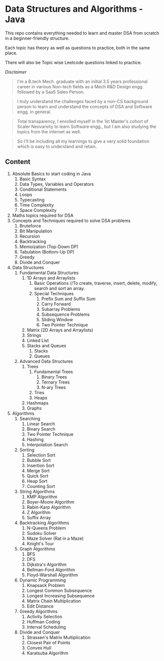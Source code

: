# Data Structures and Algorithms - Java

This repo contains everything needed to learn and master DSA from scratch in a beginner-friendly structure.

Each topic has theory as well as questions to practice, both in the same place.

There will also be Topic wise Leetcode questions linked to practice.

*Disclaimer*

> I'm a B.tech Mech. graduate with an initial 3.5 years professional career in various Non-tech fields as a Mech R&D Design engg. followed by a SaaS Sales Person.

> I truly understand the challenges faced by a non-CS background person to learn and understand the concepts of DSA and Software engg. in general.

>Total transparency, I enrolled myself in the 1st Master's cohort of Scaler Neovarsity to learn Software engg., but I am also studying the topics from the internet as well.

>So I'll be including all my learnings to give a very solid foundation which is easy to understand and retain. 

Content
-
1. Absolute Basics to start coding in Java
   1. Basic Syntax
   2. Data Types, Variables and Operators
   3. Conditional Statements
   4. Loops
   5. Typecasting
   6. Time Complexity
   7. Space Complexity
2. Maths topics required for DSA
3. Concepts and Techniques required to solve DSA problems
   1. Bruteforce
   2. Bit Manipulation
   3. Recursion
   4. Backtracking
   5. Memoization (Top-Down DP)
   6. Tabulation (Bottom-Up DP)
   7. Greedy
   8. Divide and Conquer
4. Data Structures
   1. Fundamental Data Structures
      1. 1D Arrays and Arraylists
         1. Basic Operations //To create, traverse, insert, delete, modify, search and sort an array.
         2. Special Techniques
            1. Prefix Sum and Suffix Sum
            2. Carry Forward
            3. Subarray Problems
            4. Subsequence Problems
            5. Sliding Window
            6. Two Pointer Technique
      2. Matrix (2D Arrays and Arraylists)
      3. Strings
      4. Linked List
      5. Stacks and Queues
         1. Stacks
         2. Queues
   2. Advanced Data Structures
      1. Trees
         1. Fundamental Trees
            1. Binary Trees
            2. Ternary Trees
            3. N-ary Trees
         2. Tries
         3. Heaps
      2. Hashmaps
      3. Graphs
5. Algorithms
   1. Searching
      1. Linear Search
      2. Binary Search
      3. Two Pointer Technique
      4. Hashing
      5. Interpolation Search
   2. Sorting 
      1. Selection Sort
      2. Bubble Sort
      3. Insertion Sort
      4. Merge Sort
      5. Quick Sort
      6. Heap Sort
      7. Counting Sort
   3. String Algorithms
      1. KMP Algorithm
      2. Boyer-Moore Algorithm
      3. Rabin-Karp Algorithm
      4. Z Algorithm
      5. Suffix Array
   4. Backtracking Algorithms
      1. N-Queens Problem
      2. Sudoku Solver
      3. Maze Solver (Rat in a Maze)
      4. Knight's Tour
   5. Graph Algorithms 
      1. BFS
      2. DFS
      3. Dijkstra's Algorithm
      4. Bellman-Ford Algorithm
      5. Floyd-Warshall Algorithm
   6. Dynamic Programming 
      1. Knapsack Problem
      2. Longest Common Subsequence
      3. Longest Increasing Subsequence
      4. Matrix Chain Multiplication
      5. Edit Distance
   7. Greedy Algorithms 
      1. Activity Selection
      2. Huffman Coding
      3. Interval Scheduling
   8. Divide and Conquer
      1. Strassen's Matrix Multiplication
      2. Closest Pair of Points
      3. Convex Hull
      4. Karatsuba Algorithm